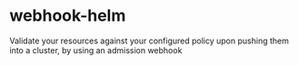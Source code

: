 # webhook-helm
Validate your resources against your configured policy upon pushing them into a cluster, by using an admission webhook
